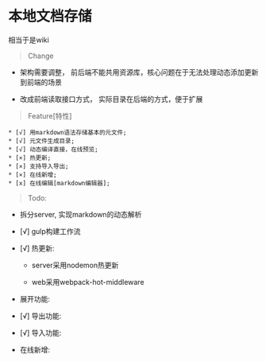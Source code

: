  # 本地文档存储

相当于是wiki

> Change

* 架构需要调整， 前后端不能共用资源库，核心问题在于无法处理动态添加更新到前端的场景

* 改成前端读取接口方式， 实际目录在后端的方式，便于扩展


> Feature[特性]

 ```
 * [√] 用markdown语法存储基本的元文件;
 * [√] 元文件生成目录;
 * [√] 动态编译直接，在线预览;
 * [×] 热更新;
 * [×] 支持导入导出;
 * [×] 在线新增;
 * [x] 在线编辑[markdown编辑器];
 ```

> Todo:

* 拆分server, 实现markdown的动态解析

* [√] gulp构建工作流

* [√] 热更新:

  * server采用nodemon热更新

  * web采用webpack-hot-middleware

* 展开功能:

* [√] 导出功能:

* [√] 导入功能:

* 在线新增: